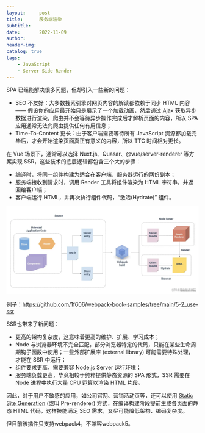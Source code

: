 ```yaml
---
layout:     post
title:      服务端渲染
subtitle:   
date:       2022-11-09
author:     
header-img: 
catalog: true
tags:
    - JavaScript
    - Server Side Render
---
```

SPA 已经能解决很多问题，但却引入一些新的问题：
- SEO 不友好：大多数搜索引擎对网页内容的解读都依赖于同步 HTML 内容 —— 假设你的应用最开始只是展示了一个加载动画，然后通过 Ajax 获取异步数据进行渲染，爬虫并不会等待异步操作完成后才解析页面的内容，所以 SPA 应用通常无法向爬虫提供任何有用信息；
- Time-To-Content 更长：由于客户端需要等待所有 JavaScript 资源都加载完毕后，才会开始渲染页面真正有意义的内容，所以 TTC 时间相对更长。

在 Vue 场景下，通常可以选择 Nuxt.js、Quasar、@vue/server-renderer 等方案实现 SSR，这些技术的底层逻辑都包含三个大的步骤：

- 编译时，将同一组件构建为适合在客户端、服务器运行的两份副本；
- 服务端接收到请求时，调用 Render 工具将组件渲染为 HTML 字符串，并返回给客户端；
- 客户端运行 HTML，并再次执行组件代码，“激活(Hydrate)” 组件。

![server side render](../../../img/server-side-render.png)

例子：https://github.com/1f606/webpack-book-samples/tree/main/5-2_use-ssr

SSR也带来了新问题：
- 更高的架构复杂度，这意味着更高的维护、扩展、学习成本；
- Node 与浏览器环境不完全匹配，部分浏览器特定的代码，只能在某些生命周期钩子函数中使用；一些外部扩展库 (external library) 可能需要特殊处理，才能在 SSR 中运行；
- 组件要求更高，需要兼容 Node.js Server 运行环境；
- 服务端负载更高，毕竟相较于纯粹提供静态资源的 SPA 形式，SSR 需要在 Node 进程中执行大量 CPU 运算以渲染 HTML 片段。

因此，对于用户不敏感的应用，如公司官网、营销活动页等，还可以使用 [Static Site Generation](https://github.com/chrisvfritz/prerender-spa-plugin) (或叫 Pre-renderer) 方式，在编译构建阶段提前生成各页面的静态 HTML 代码，这样技能满足 SEO 需求，又尽可能降低架构、编码复杂度。

但目前该插件只支持webpack4，不兼容webpack5。
